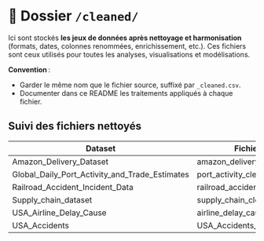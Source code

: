 # 🧹 Dossier `/cleaned/`

Ici sont stockés **les jeux de données après nettoyage et harmonisation** (formats, dates, colonnes renommées, enrichissement, etc.).
Ces fichiers sont ceux utilisés pour toutes les analyses, visualisations et modélisations.

**Convention** :
- Garder le même nom que le fichier source, suffixé par `_cleaned.csv`.
- Documenter dans ce README les traitements appliqués à chaque fichier.

## Suivi des fichiers nettoyés

| Dataset                    | Fichier nettoyé                      | script utilisé |
|----------------------------|--------------------------------------|----------------|
| Amazon_Delivery_Dataset            | amazon_delivery_cleaned.csv          | EDA_Amazon_Delivery_Dataset.ipynb  |
| Global_Daily_Port_Activity_and_Trade_Estimates | port_activity_cleaned.csv            | [à compléter]  |
| Railroad_Accident_Incident_Data | railroad_accident_cleaned.csv      | EDA_Railroad_Accident_Incident_Data.ipynb  |
| Supply_chain_dataset       | supply_chain_cleaned.csv     | EDA_Supply_chain_dataset.ipynb  |
| USA_Airline_Delay_Cause    | airline_delay_cause_cleaned.csv      | EDA_Airline_Delay_Cause.ipynb  |
| USA_Accidents   | USA_Accidents_Traffic_cleaned.csv      | EDA_Accident_Traffic.ipynb  |